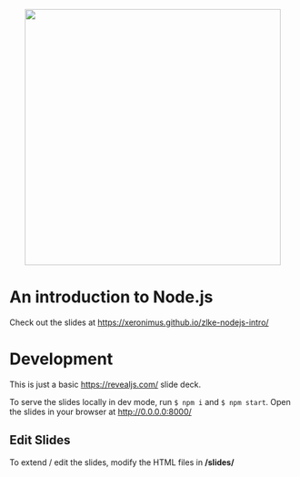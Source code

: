 <p align="center">
  <a href="http://nodejs.org/">
  <img src="https://upload.wikimedia.org/wikipedia/commons/d/d9/Node.js_logo.svg" width="450">
  </a>
</p>



# An introduction to Node.js

Check out the slides at https://xeronimus.github.io/zlke-nodejs-intro/



# Development

This is just a basic https://revealjs.com/ slide deck.

To serve the slides locally in dev mode, run ```$ npm i```  and ```$ npm start```. Open the slides in your browser at http://0.0.0.0:8000/


## Edit Slides 

To extend / edit the slides, modify the HTML files in **/slides/**
